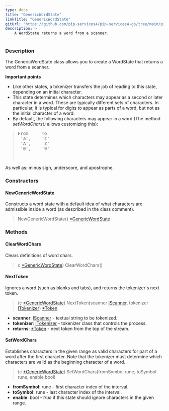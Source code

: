```yaml
---
type: docs
title: "GenericWordState"
linkTitle: "GenericWordState"
gitUrl: "https://github.com/pip-services4/pip-services4-go/tree/main/pip-services4-expressions-go"
description: > 
    A WordState returns a word from a scanner. 
---
```


### Description

The GenericWordState class allows you to create a WordState that returns a word from a scanner.

**Important points**

- Like other states, a tokenizer transfers the job of reading to this state, depending on an initial character.
- This state determines which characters may appear as a second or later character in a word. These are typically different sets of characters. In particular, it is typical for digits to appear as parts of a word, but not as the initial character of a word.
- By default, the following characters may appear in a word (The method *setWordChars()* allows customizing this):
<blockquote><pre>
From     To
 'a',    'z'
 'A',    'Z'
 '0',    '9'
   
</pre></blockquote>
As well as: minus sign, underscore, and apostrophe.

### Constructors

#### NewGenericWordState
Constructs a word state with a default idea of what characters
are admissible inside a word (as described in the class comment).

> NewGenericWordState() [*GenericWordState]()

### Methods


#### ClearWordChars
Clears definitions of word chars.

> c [*GenericWordState]()) ClearWordChars()

#### NextToken
Ignores a word (such as blanks and tabs), and returns the tokenizer's next token.

> (c [*GenericWordState]()) NextToken(scanner [IScanner](../../../io/iscanner), tokenizer [ITokenizer](../../itokenizer)) [*Token](../../token)

- **scanner**: [IScanner](../../../io/iscanner) - textual string to be tokenized.
- **tokenizer**: [ITokenizer](../../itokenizer) - tokenizer class that controls the process.
- **returns**: [*Token](../../token) - next token from the top of the stream.

#### SetWordChars
Establishes characters in the given range as valid characters for part of a word after the first character. Note that the tokenizer must determine which characters are valid as the beginning character of a word.

> (c [*GenericWordState]()) SetWordChars(fromSymbol rune, toSymbol rune, enable bool)

- **fromSymbol**: rune - first character index of the interval.
- **toSymbol**: rune - last character index of the interval.
- **enable**: bool - *true* if this state should ignore characters in the given range.

